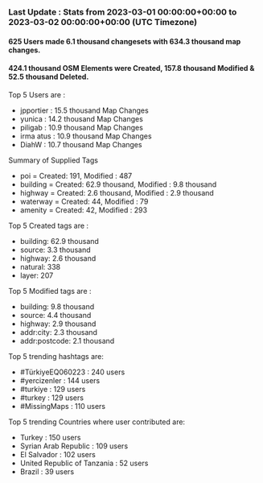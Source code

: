 ### Last Update : Stats from 2023-03-01 00:00:00+00:00 to 2023-03-02 00:00:00+00:00 (UTC Timezone)

#### 625 Users made 6.1 thousand changesets with 634.3 thousand map changes.
#### 424.1 thousand OSM Elements were Created, 157.8 thousand Modified & 52.5 thousand Deleted.

Top 5 Users are : 
- jpportier : 15.5 thousand Map Changes
- yunica : 14.2 thousand Map Changes
- piligab : 10.9 thousand Map Changes
- irma atus : 10.9 thousand Map Changes
- DiahW : 10.7 thousand Map Changes

Summary of Supplied Tags
- poi = Created: 191, Modified : 487
- building = Created: 62.9 thousand, Modified : 9.8 thousand
- highway = Created: 2.6 thousand, Modified : 2.9 thousand
- waterway = Created: 44, Modified : 79
- amenity = Created: 42, Modified : 293


Top 5 Created tags are :
- building: 62.9 thousand
- source: 3.3 thousand
- highway: 2.6 thousand
- natural: 338
- layer: 207


Top 5 Modified tags are :
- building: 9.8 thousand
- source: 4.4 thousand
- highway: 2.9 thousand
- addr:city: 2.3 thousand
- addr:postcode: 2.1 thousand


Top 5 trending hashtags are:
- #TürkiyeEQ060223 : 240 users
- #yercizenler : 144 users
- #turkiye : 129 users
- #turkey : 129 users
- #MissingMaps : 110 users


Top 5 trending Countries where user contributed are:
- Turkey : 150 users
- Syrian Arab Republic : 109 users
- El Salvador : 102 users
- United Republic of Tanzania : 52 users
- Brazil : 39 users

